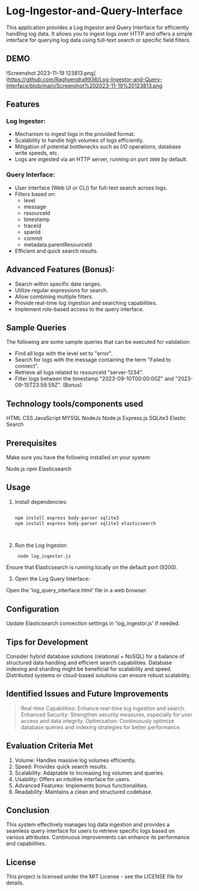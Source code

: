 # Log-Ingestor-and-Query-Interface

This application provides a Log Ingestor and Query Interface for efficiently handling log data. It allows you to ingest logs over HTTP and offers a simple interface for querying log data using full-text search or specific field filters.


## DEMO
!Screenshot 2023-11-19 123813.png](https://github.com/Raghvendra9936/Log-Ingestor-and-Query-Interface/blob/main/Screenshot%202023-11-19%20123813.png
## Features

### Log Ingestor:

- Mechanism to ingest logs in the provided format.
- Scalability to handle high volumes of logs efficiently.
- Mitigation of potential bottlenecks such as I/O operations, database write speeds, etc.
- Logs are ingested via an HTTP server, running on port `3000` by default.

### Query Interface:

- User interface (Web UI or CLI) for full-text search across logs.
- Filters based on:
  - level
  - message
  - resourceId
  - timestamp
  - traceId
  - spanId
  - commit
  - metadata.parentResourceId
- Efficient and quick search results.

## Advanced Features (Bonus):

- Search within specific date ranges.
- Utilize regular expressions for search.
- Allow combining multiple filters.
- Provide real-time log ingestion and searching capabilities.
- Implement role-based access to the query interface.

## Sample Queries

The following are some sample queries that can be executed for validation:

- Find all logs with the level set to "error".
- Search for logs with the message containing the term "Failed to connect".
- Retrieve all logs related to resourceId "server-1234".
- Filter logs between the timestamp "2023-09-10T00:00:00Z" and "2023-09-15T23:59:59Z". (Bonus)

## Technology tools/components used
   HTML
   CSS
   JavaScript
   MYSQL
   NodeJs
   Node.js 
   Express.js
   SQLite3
   Elastic Search


## Prerequisites
Make sure you have the following installed on your system:

   Node.js
   npm
   Elasticsearch


## Usage

1. Install dependencies:

   ```bash
   
   npm install express body-parser sqlite3
   npm install express body-parser sqlite3 elasticsearch




2. Run the Log Ingestor:
    ```bash
     node log_ingestor.js

Ensure that Elasticsearch is running locally on the default port (9200).

3. Open the Log Query Interface:

Open the 'log_query_interface.html' file in a web browser.

## Configuration
Update Elasticsearch connection settings in 'log_ingestor.js' if needed.
## Tips for Development
Consider hybrid database solutions (relational + NoSQL) for a balance of structured data handling and efficient search capabilities.
Database indexing and sharding might be beneficial for scalability and speed.
Distributed systems or cloud-based solutions can ensure robust scalability.


## Identified Issues and Future Improvements
> Real-time Capabilities: Enhance real-time log ingestion and search.
> Enhanced Security: Strengthen security measures, especially for user access and data integrity.
> Optimization: Continuously optimize database queries and indexing strategies for better performance.
## Evaluation Criteria Met
1. Volume: Handles massive log volumes efficiently.
2. Speed: Provides quick search results.
3. Scalability: Adaptable to increasing log volumes and queries.
4. Usability: Offers an intuitive interface for users.
5. Advanced Features: Implements bonus functionalities.
6. Readability: Maintains a clean and structured codebase.
## Conclusion
This system effectively manages log data ingestion and provides a seamless query interface for users to retrieve specific logs based on various attributes. Continuous improvements can enhance its performance and capabilities.

## License
This project is licensed under the MIT License - see the LICENSE file for details.
